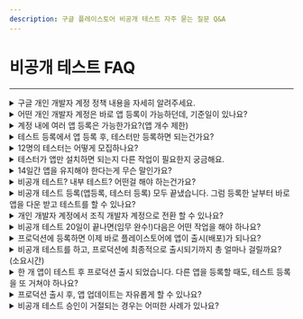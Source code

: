 ```yaml
---
description: 구글 플레이스토어 비공개 테스트 자주 묻는 질문 Q&A
---
```


# 비공개 테스트 FAQ

***

<details>

<summary>구글 개인 개발자 계정 정책 내용을 자세히 알려주세요.</summary>

1\)구글 신규 개인 개발자는 프로덕션에 앱 게시를 바로 할 수 없습니다.

2\)앱은 비공개 테스트 등록으로 제출하고 12여명의 테스트 계정을 연결 해주셔야 합니다.

3\)테스트는 14일간 진행되어야 합니다.

4\)12명의 테스트, 14일 기간이 종료된 후 프로덕션으로 전환하여 앱 제출을 요청할 수 있습니다.

</details>

<details>

<summary>어떤 개인 개발자 계정은 바로 앱 등록이 가능하던데, 기준일이 있나요?</summary>

계정 앱 등록 여부 기준일은 2023년 11월 입니다.

23년 11월 이전에 생성한 개인 개발자 계정은 프로덕션 앱 등록(출시)이 가능하구요.

23년 11월 이후에 생성한 개인 개발자 계정은 프로덕션 앱 등록 불가하며, 테스트 등록 후 프로덕션으로 전환하여 앱을 출시하게 됩니다.

</details>

<details>

<summary>계정 내에 여러 앱 등록은 가능한가요?(앱 개수 제한)</summary>

네 계정 내 앱 개수 제한은 없습니다.

프로덕션 즉시 출시만 안 되는 것일 뿐, 앱 등록은 개수 제한 없이 이용 가능합니다.

</details>

<details>

<summary>테스트 등록에서 앱 등록 후, 테스터만 등록하면 되는건가요?</summary>

그렇지 않습니다.

플레이스토에서 제공하는 앱의 기본정보(기본스토어 등록정보, 스토어 설정, 앱 콘텐츠 등)들은 동일하게 입력하고, 마지막 단계에 테스트 등록을 합니다.

앱 등록만 하는 것이 아니라, 플레이스토어에 제공되는 항목들 역시 동일하게 입력을 완료해주셔야 합니다.

실제 출시만 안되는 것일 뿐, 비공개 테스트도 구글에 심사를 받는 것은 동일하기 때문에 모든 정보들은 출시하는 것처럼 성실히 입력해주셔야 해요.



비공개 테스트 등록방법은 매뉴얼을 확인해주세요!



</details>

<details>

<summary>12명의 테스터는 어떻게 모집하나요?</summary>

본인 계정, 가족 계정, 친구들 계정을 함께 등록할 수 있습니다. \*물론 계정만 등록해서는 안되고, 실제 해당 계정으로 로그인 된

최근 카톡 오픈 채팅방에서는 품앗이처럼 서로 앱을 다운 받아주는 채팅방도 생겼다고 하구요.

크몽에서도 조회하면 비싸지 않은 금액으로 테스터를 모집해준다는 글을 볼 수 있어요.

</details>

<details>

<summary>테스터가 앱만 설치하면 되는지 다른 작업이 필요한지 궁금해요.</summary>

초대된 링크로 접속하여, 앱을 설치 하구요.

전반적으로 앱 화면 및 메뉴들을 훑어볼 수 있도록 해주세요.

로그인 기능이 있다면 회원가입 후 로그인도 진행해주셔야 합니다.

따라서 처음에는 어느 정도 앱 화면을 열어놓은 뒤 종료해주시기 바랍니다.

그리고 앱에 제공되는 모든 기능들은 한번씩 다 이용해주셔야 합니다.

\*또 리뷰 글도 남겨주셔야 합니다.

</details>

<details>

<summary>14일간 앱을 유지해야 한다는게 무슨 말인가요?</summary>

매일 매일 앱을 실행해서 이용해야 하는지 궁금하실 텐데요.

적어도 본인의 기기에서는 매일 들어가서 앱을 이용해주시는 것이 좋습니다.

저희가 테스트 및 사용자들 테스트를 종합적으로 판단했을 때 꼭 매일 실행하지 않아도 통과가 되었구요.

구글에서 말하는 공식 입장은) 14일간 기기에서 앱이 삭제되지 않아야 한다는 것입니다.

따라서 앱을 설치하고 14일간 설치한 앱을 삭제하지 않고 설치된 기기에 유지만 해주시면됩니다.

\*앱 내에 로그인 기능이 있다면 로그인을 한 상태에서 유지해주세요.

\*그리고 개발자는 앱을 2-3번 정도 업데이트 해서 올려주세요.

</details>

<details>

<summary>비공개 테스트? 내부 테스트? 어떤걸 해야 하는건가요?</summary>

비공개 테스트와 내부 테스트 목적은 전혀 다릅니다.

우선, 구글 개인 개발자 프로덕션 등록을 위해서는 반드시 ‘비공개 테스트’ 로 등록을 해주셔야 하구요.

다른 것 볼 것 없이 ‘비공개’에만 집중해주세요.

내부 테스트란, 플레이스토어 검수와는 관계없이 테스트용도로 앱을 핸드폰에 설치받아 확인하고자 할 때 이용할 수 있습니다.

즉, 내부테스트는 말 그대로 개발자가 앱을 확인하기 위한 용도로 이용 플레이스토어 검토가 들어가지 않기 때문에 등록시 별도의 검수 시간 없이 1시간 내로 바로 앱을 다운 받을 수 있습니다.

선택사항이며 진행하지 않아도 전\~혀 관계 없습니다.

</details>

<details>

<summary>비공개 테스트 등록(앱등록, 테스터 등록) 모두 끝냈습니다. 그럼 등록한 날부터 바로 앱을 다운 받고 테스트를 할 수 있나요?</summary>

비공개 테스트는 앱 검토(심사)가 들어갑니다.

프로덕션 출시가 아니지만 이 앱이 정책상, 기술적으로 문제가 없는지 정책팀이 먼저 앱을 심사 하구요.

문제가 없다고 판단되면 “승인”으로 바뀌고, 그때 앱을 다운 받을 수 있어요.

심사는 문제가 없고 바로 출시되는 가정하에 빠르면 4일 이내, 주말이나 공휴일이 끼면 7일이 넘어가는 경우도 많아요.

즉, 비공개 테스트도 심사(검토)기간이 들어가며 검토 후 문제가 없어야 테스트를 시작할 수 있습니다.

</details>

<details>

<summary>개인 개발자 계정에서 조직 개발자 계정으로 전환 할 수 있나요?</summary>

계정 유형 전환은 불가합니다.

어쩔 수 없이 조직용으로 계정을 새로 하나 등록해야 합니다.

만약 개인 개발자 계정에 등록된 앱이 아직 없다면 계정 등록비 환불을 요청할 수 있습니다.

정책지원팀을 통해 문의 남겨 주시면 환불을 받을 수 있으니 참고해주세요.

</details>

<details>

<summary>비공개 테스트 20일이 끝나면(임무 완수!)다음은 어떤 작업을 해야 하나요?</summary>

구글에서 제시한 테스트 진행 임무가 완수되면 메일을 발송하구요.

사용자분의 구글 개발자 콘솔 대시보드에서도 진행 및 완료된 내용을 확인할 수 있습니다.

이때 “프로덕션 액세스 신청” 을 진행해주세요 라는 메일이 옵니다.

<img src="../../../.gitbook/assets/테스트등록16.png" alt="" data-size="original">

해당 메일을 받고 구글 플레이 콘솔 – 앱 선택 – 왼쪽 메뉴 “프로덕션” 선택해주세요.

여기에 앱 파일을 다시 업로드 한 뒤 제출해주세요.

비공개 테스트 전까지는 프로덕션 페이지가 오픈이 되지 않구요,

비로소 테스트가 완료되어야 프로덕션 페이지가 열리니 모든 과정은 구글의 메일을 받은 뒤 확인해주세요.

</details>

<details>

<summary>프로덕션에 등록하면 이제 바로 플레이스토어에 앱이 출시(배포)가 되나요?</summary>

그렇지 않습니다. 다시 심사가 들어갑니다.

구글은 7일 이내 공지하고 있구요. 주말이나 공휴일이 끼지 않으면 빠르면 3-4일 이내 출시가 됩니다.

테스트/프로덕션을 담당하는 정책팀이 다르기 때문에 테스트에서는 문제가 없었던 내용이 프로덕션 심사에서는 정책 위반으로 심사가 거절될 수 있어요.

따라서 프로덕션 출시에도 심사를 기다려 주셔야 하고, 거절이 될 경우 조치를 다시 해주셔야 합니다.

</details>

<details>

<summary>비공개 테스트를 하고, 프로덕션에 최종적으로 출시되기까지 총 얼마나 걸릴까요? (소요시간)</summary>

스윙투앱 사용자분들 사례로 말씀드리면요.

짧게는 22일, 길게는 40일 정도 걸렸다고 해요.

테스트 기간 14일만 있는 것이 아니라 앱을 등록하고, 테스터를 모집하고 테스트 심사 진행, 프로덕션 심사까지 진행해야 하기 때문에 해당 시간만큼이 소요됩니다.

플레이스토어 앱 출시에 위의 시간이 소요되기 때문에 회사 혹은 프로젝트, 영업용으로 앱 출시를 준비한다면 해당 기간을 염두해두고 진행해주세요.

물론 회사라면 처음부터 “조직” 개발자 계정을 만드는 것을 추천드리구요!!

</details>

<details>

<summary>한 개 앱이 테스트 후 프로덕션 출시 되었습니다. 다른 앱을 등록할 때도, 테스트 등록을 또 거쳐야 하나요?</summary>

﻿네 다른 앱을 등록하실 때에도 동일하게 비공개 테스트 진행 후 프로덕션 출시 방법으로 진행해주셔야 합니다.

앱 개수 관계 없이, 개인 개발자 계정에서는 앱 등록시 무조건 테스트 등록으로만 이용 가능합니다.

﻿

</details>

<details>

<summary>프로덕션 출시 후, 앱 업데이트는 자유롭게 할 수 있나요?</summary>

네 업데이트 자유롭게 할 수 있습니다.&#x20;

비공개 테스트 중에도 업데이트는 제한 없이 이용 가능합니다.

</details>

<details>

<summary>비공개 테스트 승인이 거절되는 경우는 어떠한 사례가 있나요?</summary>

1\)20명의 테스터가 모두 앱을 설치 하지 않았을 경우입니다.

즉, 테스트가 시작되면 테스터로 등록된 사용자들이 모두 앱을 기기에 설치해주셔야 하는데요.

초대는 되었으나, 실제 핸드폰에 앱을 설치하지 않았을 경우 20명을 다 채우지 못해 승인이 거절됩니다.

2\)처음에는 20명이 다 설치를 했으나, 테스터가 앱을 삭제 하여 14일을 채우지 못하는 경우도 있습니다.

3\)앱 설치를 했으나, 앱을 실행하지 않아 조건을 충족하지 않은 경우 입니다.

구글에서 제시한 조건을 다 채우지 않을 경우 비공개 테스트 승인이 거절되어, 프로덕션으로 제출을 할 수 없게 됩니다.

</details>
